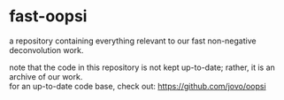 fast-oopsi
==========

a repository containing everything relevant to our fast non-negative deconvolution work.

note that the code in this repository is not kept up-to-date; rather, it is an archive of our work.  
for an up-to-date code base, check out: https://github.com/jovo/oopsi
